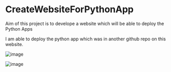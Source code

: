 # CreateWebsiteForPythonApp
Aim of this project is to develope a website which will be able to deploy the Python Apps 

I am able to deploy the python app which was in another github repo on this website.

![image](https://github.com/user-attachments/assets/c5c65e23-f123-41d5-b0fb-110527f2c0c9)

![image](https://github.com/user-attachments/assets/eb87804f-986f-4f27-ab8e-7aeb466241ac)

